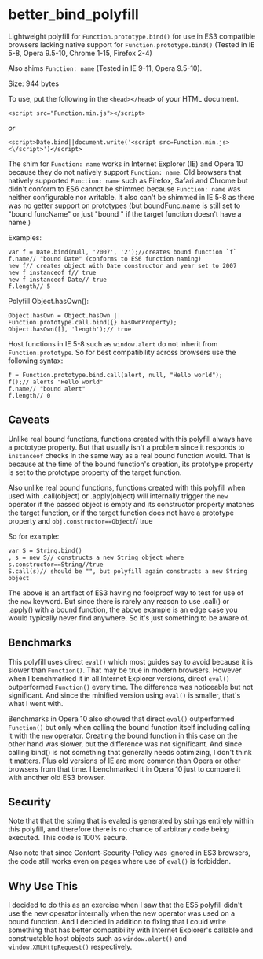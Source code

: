 # better_bind_polyfill
Lightweight polyfill for `Function.prototype.bind()` for use in ES3 compatible browsers lacking native support for `Function.prototype.bind()` (Tested in IE 5-8, Opera 9.5-10, Chrome 1-15, Firefox 2-4)

Also shims `Function: name` (Tested in IE 9-11, Opera 9.5-10).

Size: 944 bytes

To use, put the following in the `<head></head>` of your HTML document.

```
<script src="Function.min.js"></script>
```
*or*
```
<script>Date.bind||document.write('<script src=Function.min.js><\/script>')</script>
```

The shim for `Function: name` works in Internet Explorer (IE) and Opera 10 because they do not natively support `Function: name`. Old browsers that natively supported `Function: name` such as Firefox, Safari and Chrome but didn't conform to ES6 cannot be shimmed because `Function: name` was neither configurable nor writable. It also can't be shimmed in IE 5-8 as there was no getter support on prototypes (but boundFunc.name is still set to "bound funcName" or just "bound " if the target function doesn't have a name.)

Examples:
```
var f = Date.bind(null, '2007', '2');//creates bound function `f`
f.name// "bound Date" (conforms to ES6 function naming)
new f// creates object with Date constructor and year set to 2007
new f instanceof f// true
new f instanceof Date// true
f.length// 5
```


Polyfill Object.hasOwn():
```
Object.hasOwn = Object.hasOwn || Function.prototype.call.bind({}.hasOwnProperty);
Object.hasOwn([], 'length');// true
```


Host functions in IE 5-8 such as `window.alert` do not inherit from `Function.prototype`. So for best compatibility across browsers use the following syntax:
```
f = Function.prototype.bind.call(alert, null, "Hello world");
f();// alerts "Hello world"
f.name// "bound alert"
f.length// 0
```

## Caveats

Unlike real bound functions, functions created with this polyfill always have a prototype property. But that usually isn't a problem since it responds to `instanceof` checks in the same way as a real bound function would. That is because at the time of the bound function's creation, its prototype property is set to the prototype property of the target function.

Also unlike real bound functions, functions created with this polyfill when used with .call(object) or .apply(object) will internally trigger the `new` operator if the passed object is empty and its constructor property matches the target function, or if the target function does not have a prototype property and `obj.constructor==Object`// true

So for example:

```
var S = String.bind()
, s = new S// constructs a new String object where s.constructor==String//true
S.call(s)// should be "", but polyfill again constructs a new String object
```

The above is an artifact of ES3 having no foolproof way to test for use of the `new` keyword. But since there is rarely any reason to use .call() or .apply() with a bound function, the above example is an edge case you would typically never find anywhere. So it's just something to be aware of.

## Benchmarks

This polyfill uses direct `eval()` which most guides say to avoid because it is slower than `Function()`. That may be true in modern browsers. However when I benchmarked it in all Internet Explorer versions, direct `eval()` outperformed  `Function()` every time. The difference was noticeable but not significant. And since the minified version using `eval()` is smaller, that's what I went with.

Benchmarks in Opera 10 also showed that direct `eval()` outperformed `Function()` but only when calling the bound function itself including calling it with the `new` operator. Creating the bound function in this case on the other hand was slower, but the difference was not significant. And since calling bind() is not something that generally needs optimizing, I don't think it matters. Plus old versions of IE are more common than Opera or other browsers from that time. I benchmarked it in Opera 10 just to compare it with another old ES3 browser.

## Security

Note that that the string that is evaled is generated by strings entirely within this polyfill, and therefore there is no chance of arbitrary code being executed. This code is 100% secure.

Also note that since Content-Security-Policy was ignored in ES3 browsers, the code still works even on pages where use of `eval()` is forbidden.

## Why Use This

I decided to do this as an exercise when I saw that the ES5 polyfill didn't use the new operator internally when the new operator was used on a bound function. And I decided in addition to fixing that I could write something that has better compatibility with Internet Explorer's callable and constructable host objects such as `window.alert()` and `window.XMLHttpRequest()` respectively.
